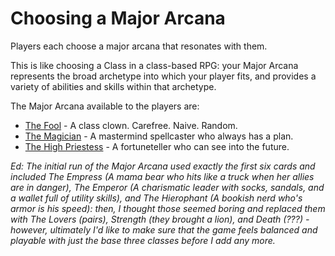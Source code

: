 # Choosing a Major Arcana

Players each choose a major arcana that resonates with them.

This is like choosing a Class in a class-based RPG: your Major Arcana represents the broad archetype
into which your player fits, and provides a variety of abilities and skills within that archetype.

The Major Arcana available to the players are:

* [The Fool](./arcana/0_the_fool.md) - A class clown. Carefree. Naive. Random.
* [The Magician](./arcana/1_the_magician.md) - A mastermind spellcaster who always has a plan.
* [The High Priestess](./arcana/2_the_high_priestess.md) - A fortuneteller who can see into the future.

_Ed: The initial run of the Major Arcana used exactly the first six cards and included The Empress (A mama bear who hits
like a truck when her allies are in danger), The Emperor (A charismatic leader with socks, sandals, and a wallet full of
utility skills), and The Hierophant (A bookish nerd who's armor is his speed): then, I thought those seemed boring and replaced
them with The Lovers (pairs), Strength (they brought a lion), and Death (???) - however, ultimately I'd like to make sure that
the game feels balanced and playable with just the base three classes before I add any more._